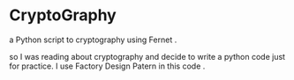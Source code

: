 # CryptoGraphy
a Python script to cryptography using Fernet  .


so I was reading about cryptography and decide to write a python code just for practice.
I use Factory Design Patern in this code .
